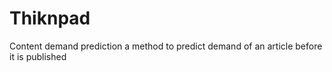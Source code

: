 # Thiknpad
Content demand prediction a  method to predict demand of an article before it is published 
